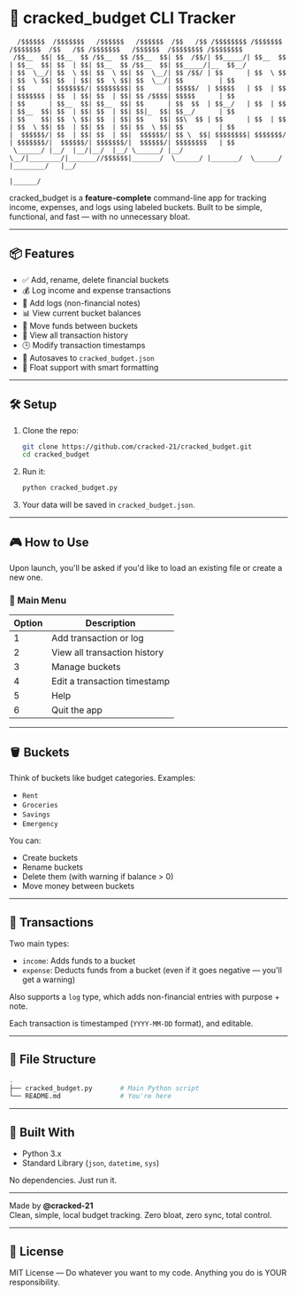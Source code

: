 # 💸 cracked_budget CLI Tracker

```
  /$$$$$$  /$$$$$$$   /$$$$$$   /$$$$$$  /$$   /$$ /$$$$$$$$ /$$$$$$$        /$$$$$$$  /$$   /$$ /$$$$$$$   /$$$$$$  /$$$$$$$$ /$$$$$$$$
 /$$__  $$| $$__  $$ /$$__  $$ /$$__  $$| $$  /$$/| $$_____/| $$__  $$      | $$__  $$| $$  | $$| $$__  $$ /$$__  $$| $$_____/|__  $$__/
| $$  \__/| $$  \ $$| $$  \ $$| $$  \__/| $$ /$$/ | $$      | $$  \ $$      | $$  \ $$| $$  | $$| $$  \ $$| $$  \__/| $$         | $$   
| $$      | $$$$$$$/| $$$$$$$$| $$      | $$$$$/  | $$$$$   | $$  | $$      | $$$$$$$ | $$  | $$| $$  | $$| $$ /$$$$| $$$$$      | $$   
| $$      | $$__  $$| $$__  $$| $$      | $$  $$  | $$__/   | $$  | $$      | $$__  $$| $$  | $$| $$  | $$| $$|_  $$| $$__/      | $$   
| $$    $$| $$  \ $$| $$  | $$| $$    $$| $$\  $$ | $$      | $$  | $$      | $$  \ $$| $$  | $$| $$  | $$| $$  \ $$| $$         | $$   
|  $$$$$$/| $$  | $$| $$  | $$|  $$$$$$/| $$ \  $$| $$$$$$$$| $$$$$$$/      | $$$$$$$/|  $$$$$$/| $$$$$$$/|  $$$$$$/| $$$$$$$$   | $$   
 \______/ |__/  |__/|__/  |__/ \______/ |__/  \__/|________/|_______//$$$$$$|_______/  \______/ |_______/  \______/ |________/   |__/   
                                                                    |______/                                                            
```

cracked_budget is a **feature-complete** command-line app for tracking income, expenses, and logs using labeled buckets. Built to be simple, functional, and fast — with no unnecessary bloat.

---

## 📦 Features

- ✅ Add, rename, delete financial buckets
- 💰 Log income and expense transactions
- 📝 Add logs (non-financial notes)
- 📊 View current bucket balances
- 🔁 Move funds between buckets
- 🧾 View all transaction history
- 🕒 Modify transaction timestamps
- 💾 Autosaves to `cracked_budget.json`
- 🔢 Float support with smart formatting

---

## 🛠️ Setup

1. Clone the repo:
   ```bash
   git clone https://github.com/cracked-21/cracked_budget.git
   cd cracked_budget
   ```

2. Run it:
   ```bash
   python cracked_budget.py
   ```

3. Your data will be saved in `cracked_budget.json`.

---

## 🎮 How to Use

Upon launch, you'll be asked if you'd like to load an existing file or create a new one.

### 🔹 Main Menu

| Option | Description                      |
|--------|----------------------------------|
| 1      | Add transaction or log           |
| 2      | View all transaction history     |
| 3      | Manage buckets                   |
| 4      | Edit a transaction timestamp     |
| 5      | Help                             |
| 6      | Quit the app                     |

---

## 🪣 Buckets

Think of buckets like budget categories. Examples:

- `Rent`
- `Groceries`
- `Savings`
- `Emergency`

You can:
- Create buckets
- Rename buckets
- Delete them (with warning if balance > 0)
- Move money between buckets

---

## 🧾 Transactions

Two main types:
- `income`: Adds funds to a bucket
- `expense`: Deducts funds from a bucket (even if it goes negative — you'll get a warning)

Also supports a `log` type, which adds non-financial entries with purpose + note.

Each transaction is timestamped (`YYYY-MM-DD` format), and editable.

---

## 📁 File Structure

```bash
.
├── cracked_budget.py       # Main Python script
└── README.md               # You're here
```

---

## 🧱 Built With

- Python 3.x
- Standard Library (`json`, `datetime`, `sys`)

No dependencies. Just run it.

---

Made by **@cracked-21**  
Clean, simple, local budget tracking. Zero bloat, zero sync, total control.

---

## 📄 License

MIT License — Do whatever you want to my code. Anything you do is YOUR responsibility.
